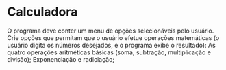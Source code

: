 # Calculadora
O programa deve conter um menu de opções selecionáveis pelo usuário. Crie opções que permitam que o usuário efetue operações matemáticas (o usuário digita os números desejados, e o programa exibe o resultado): As quatro operações aritméticas básicas (soma, subtração, multiplicação e divisão); Exponenciação e radiciação;
